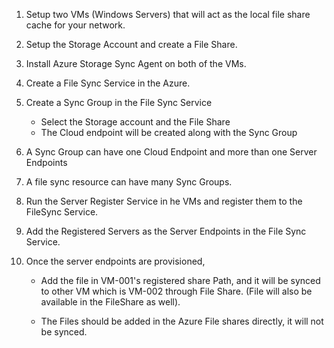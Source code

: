 1. Setup two VMs (Windows Servers) that will act as the local file share cache for your network.

2. Setup the Storage Account and create a File Share.

3. Install Azure Storage Sync Agent on both of the VMs.

4. Create a File Sync Service in the Azure.

5. Create a Sync Group in the File Sync Service

   - Select the Storage account and the File Share
   - The Cloud endpoint will be created along with the Sync Group

6. A Sync Group can have one Cloud Endpoint and more than one Server Endpoints

7. A file sync resource can have many Sync Groups.

8. Run the Server Register Service in he VMs and register them to the FileSync Service.

9. Add the Registered Servers as the Server Endpoints in the File Sync Service.

10. Once the server endpoints are provisioned,

    - Add the file in VM-001's registered share Path, and it will be synced to other VM which is VM-002 through File Share. (File will also be available in the FileShare as well).

    - The Files should be added in the Azure File shares directly, it will not be synced.
